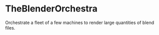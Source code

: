 # TheBlenderOrchestra
Orchestrate a fleet of a few machines to render large quantities of blend files.
